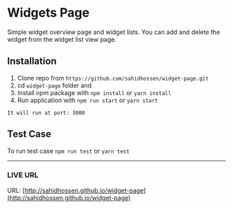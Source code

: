 # Widgets Page

Simple widget overview page and widget lists. You can add and delete the widget from the widget list view page.

## Installation

1. Clone repo from `https://github.com/sahidhossen/widget-page.git`
2. cd `widget-page` folder and
3. Install npm package with `npm install` or `yarn install`
4. Run application with `npm run start` or `yarn start`

```
It will run at port: 3000
```

## Test Case

To run test case `npm run test` or `yarn test`

---

### LIVE URL

URL: [http://sahidhossen.github.io/widget-page](http://sahidhossen.github.io/widget-page)
